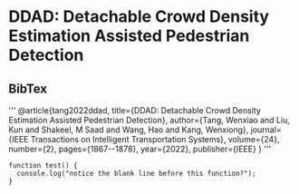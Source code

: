 # DDAD: Detachable Crowd Density Estimation Assisted Pedestrian Detection



## BibTex

'''
@article{tang2022ddad,
  title={DDAD: Detachable Crowd Density Estimation Assisted Pedestrian Detection},
  author={Tang, Wenxiao and Liu, Kun and Shakeel, M Saad and Wang, Hao and Kang, Wenxiong},
  journal={IEEE Transactions on Intelligent Transportation Systems},
  volume={24},
  number={2},
  pages={1867--1878},
  year={2022},
  publisher={IEEE}
}
'''


```
function test() {
  console.log("notice the blank line before this function?");
}
```
